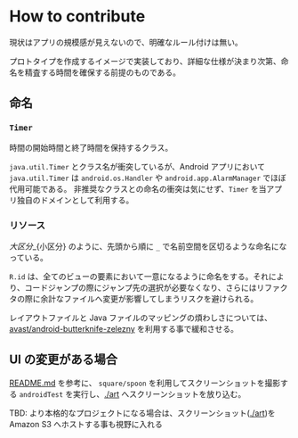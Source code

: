 # How to contribute

現状はアプリの規模感が見えないので、明確なルール付けは無い。

プロトタイプを作成するイメージで実装しており、詳細な仕様が決まり次第、命名を精査する時間を確保する前提のものである。

## 命名

### `Timer`

時間の開始時間と終了時間を保持するクラス。

`java.util.Timer` とクラス名が衝突しているが、Android アプリにおいて `java.util.Timer` は `android.os.Handler` や `android.app.AlarmManager` でほぼ代用可能である。
非推奨なクラスとの命名の衝突は気にせず、`Timer` を当アプリ独自のドメインとして利用する。

### リソース

${大区分}\_${小区分} のように、先頭から順に `_` で名前空間を区切るような命名になっている。

`R.id` は、全てのビューの要素において一意になるように命名をする。それにより、コードジャンプの際にジャンプ先の選択が必要なくなり、さらにはリファクタの際に余計なファイルへ変更が影響してしまうリスクを避けられる。

レイアウトファイルと Java ファイルのマッピングの煩わしさについては、 [avast/android-butterknife-zelezny](https://github.com/avast/android-butterknife-zelezny) を利用する事で緩和させる。

## UI の変更がある場合

[README.md](README.md) を参考に、 `square/spoon` を利用してスクリーンショットを撮影する `androidTest` を実行し、[./art](./art) へスクリーンショットを放り込む。

TBD: より本格的なプロジェクトになる場合は、スクリーンショット([./art](./art))を Amazon S3 へホストする事も視野に入れる
